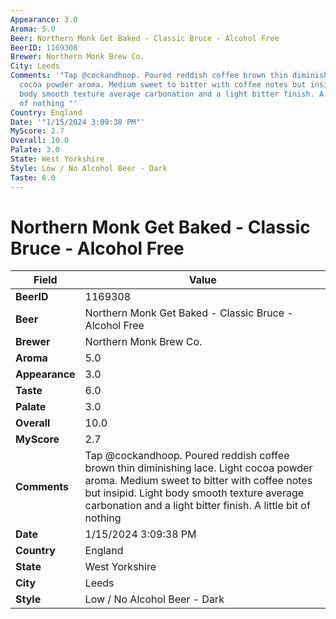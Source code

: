 ```yaml
---
Appearance: 3.0
Aroma: 5.0
Beer: Northern Monk Get Baked - Classic Bruce - Alcohol Free
BeerID: 1169308
Brewer: Northern Monk Brew Co.
City: Leeds
Comments: '"Tap @cockandhoop. Poured reddish coffee brown thin diminishing lace. Light
  cocoa powder aroma. Medium sweet to bitter with coffee notes but insipid. Light
  body smooth texture average carbonation and a light bitter finish. A little bit
  of nothing "'
Country: England
Date: '"1/15/2024 3:09:38 PM"'
MyScore: 2.7
Overall: 10.0
Palate: 3.0
State: West Yorkshire
Style: Low / No Alcohol Beer - Dark
Taste: 6.0
---
```


# Northern Monk Get Baked - Classic Bruce - Alcohol Free

| Field         | Value |
|---------------|-------|
| **BeerID** | 1169308 |
| **Beer** | Northern Monk Get Baked - Classic Bruce - Alcohol Free |
| **Brewer** | Northern Monk Brew Co. |
| **Aroma** | 5.0 |
| **Appearance** | 3.0 |
| **Taste** | 6.0 |
| **Palate** | 3.0 |
| **Overall** | 10.0 |
| **MyScore** | 2.7 |
| **Comments** | Tap @cockandhoop. Poured reddish coffee brown thin diminishing lace. Light cocoa powder aroma. Medium sweet to bitter with coffee notes but insipid. Light body smooth texture average carbonation and a light bitter finish. A little bit of nothing  |
| **Date** | 1/15/2024 3:09:38 PM |
| **Country** | England |
| **State** | West Yorkshire |
| **City** | Leeds |
| **Style** | Low / No Alcohol Beer - Dark |
